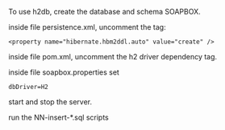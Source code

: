 To use h2db, create the database and schema SOAPBOX.

inside file persistence.xml, uncomment the tag:
 
    <property name="hibernate.hbm2ddl.auto" value="create" />

inside file pom.xml, uncomment the h2 driver dependency tag. 

inside file soapbox.properties set 

    dbDriver=H2 

start and stop the server.

run the NN-insert-*.sql scripts
